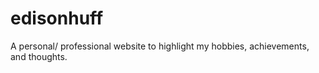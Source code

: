 # edisonhuff

A personal/ professional website to highlight my hobbies,
achievements, and thoughts.
